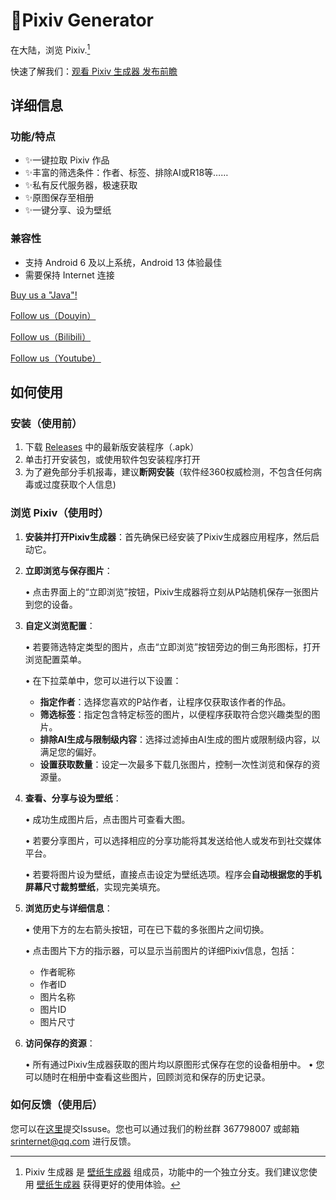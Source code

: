 # 🎨Pixiv Generator
 在大陆，浏览 Pixiv.[^1]
 
 快速了解我们：[观看 Pixiv 生成器 发布前瞻](https://www.bilibili.com/video/BV1ZC411B7pQ/?spm_id_from=333.999.0.0)

## 详细信息

### 功能/特点
- ✨一键拉取 Pixiv 作品
- ✨丰富的筛选条件：作者、标签、排除AI或R18等……
- ✨私有反代服务器，极速获取
- ✨原图保存至相册
- ✨一键分享、设为壁纸

### 兼容性
- 支持 Android 6 及以上系统，Android 13 体验最佳
- 需要保持 Internet 连接

[Buy us a "Java"!](https://afdian.net/a/srinternet)

[Follow us（Douyin）](https://www.douyin.com/user/MS4wLjABAAAATzdjtBBrLLCn69TtPMeseuEUzztbNZzw-9f13adrfiM?relation=0&vid=7143257533807873316)

[Follow us（Bilibili）](https://space.bilibili.com/1969160969?spm_id_from=333.1007.0.0)

[Follow us（Youtube）](https://www.youtube.com/channel/UCEPXlJTTAoKun8cYY1ix3ew)

## 如何使用

### 安装（使用前）
1. 下载 [Releases](https://github.com/SRInternet/Pixiv-generator/releases) 中的最新版安装程序（.apk）
2. 单击打开安装包，或使用软件包安装程序打开
3. 为了避免部分手机报毒，建议**断网安装**（软件经360权威检测，不包含任何病毒或过度获取个人信息)

### 浏览 Pixiv（使用时）
1. **安装并打开Pixiv生成器**：首先确保已经安装了Pixiv生成器应用程序，然后启动它。
2. **立即浏览与保存图片**：

    • 点击界面上的“立即浏览”按钮，Pixiv生成器将立刻从P站随机保存一张图片到您的设备。
3. **自定义浏览配置**：

    • 若要筛选特定类型的图片，点击“立即浏览”按钮旁边的倒三角形图标，打开浏览配置菜单。

    • 在下拉菜单中，您可以进行以下设置： 
    - **指定作者**：选择您喜欢的P站作者，让程序仅获取该作者的作品。
    - **筛选标签**：指定包含特定标签的图片，以便程序获取符合您兴趣类型的图片。
    - **排除AI生成与限制级内容**：选择过滤掉由AI生成的图片或限制级内容，以满足您的偏好。
    - **设置获取数量**：设定一次最多下载几张图片，控制一次性浏览和保存的资源量。
4. **查看、分享与设为壁纸**：
   
    • 成功生成图片后，点击图片可查看大图。

    • 若要分享图片，可以选择相应的分享功能将其发送给他人或发布到社交媒体平台。

    • 若要将图片设为壁纸，直接点击设定为壁纸选项。程序会**自动根据您的手机屏幕尺寸裁剪壁纸**，实现完美填充。
5. **浏览历史与详细信息**：
   
    • 使用下方的左右箭头按钮，可在已下载的多张图片之间切换。
   
    • 点击图片下方的指示器，可以显示当前图片的详细Pixiv信息，包括： 
    - 作者昵称
    - 作者ID
    - 图片名称
    - 图片ID
    - 图片尺寸
6. **访问保存的资源**：
    
    • 所有通过Pixiv生成器获取的图片均以原图形式保存在您的设备相册中。
    • 您可以随时在相册中查看这些图片，回顾浏览和保存的历史记录。

### 如何反馈（使用后）
您可以在[这里](https://github.com/SRInternet/Pixiv-generator/issues/new)提交Issuse。您也可以通过我们的粉丝群 367798007 或邮箱 srinternet@qq.com 进行反馈。

[^1]: Pixiv 生成器 是 [壁纸生成器](https://github.com/SRInternet/Wallpaper-generator-for-Android) 组成员，功能中的一个独立分支。我们建议您使用 [壁纸生成器](https://github.com/SRInternet/Wallpaper-generator-for-Android) 获得更好的使用体验。
